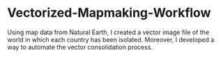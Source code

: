 # Vectorized-Mapmaking-Workflow
Using map data from Natural Earth, I created a vector image file of the world in which each country has been isolated.  Moreover, I developed a way to automate the vector consolidation process.
